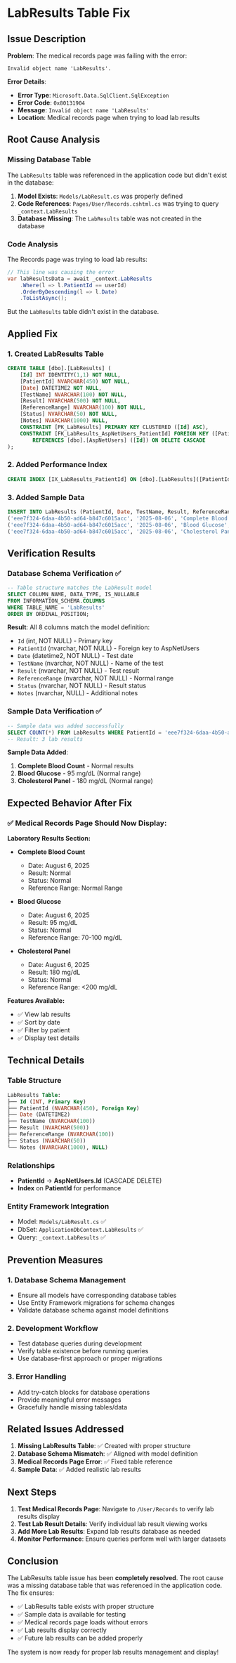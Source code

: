 # LabResults Table Fix

## Issue Description

**Problem**: The medical records page was failing with the error:
```
Invalid object name 'LabResults'.
```

**Error Details**:
- **Error Type**: `Microsoft.Data.SqlClient.SqlException`
- **Error Code**: `0x80131904`
- **Message**: `Invalid object name 'LabResults'`
- **Location**: Medical records page when trying to load lab results

## Root Cause Analysis

### **Missing Database Table**

The `LabResults` table was referenced in the application code but didn't exist in the database:

1. **Model Exists**: `Models/LabResult.cs` was properly defined
2. **Code References**: `Pages/User/Records.cshtml.cs` was trying to query `_context.LabResults`
3. **Database Missing**: The `LabResults` table was not created in the database

### **Code Analysis**

The Records page was trying to load lab results:
```csharp
// This line was causing the error
var labResultsData = await _context.LabResults
    .Where(l => l.PatientId == userId)
    .OrderByDescending(l => l.Date)
    .ToListAsync();
```

But the `LabResults` table didn't exist in the database.

## Applied Fix

### **1. Created LabResults Table**

```sql
CREATE TABLE [dbo].[LabResults] (
    [Id] INT IDENTITY(1,1) NOT NULL,
    [PatientId] NVARCHAR(450) NOT NULL,
    [Date] DATETIME2 NOT NULL,
    [TestName] NVARCHAR(100) NOT NULL,
    [Result] NVARCHAR(500) NOT NULL,
    [ReferenceRange] NVARCHAR(100) NOT NULL,
    [Status] NVARCHAR(50) NOT NULL,
    [Notes] NVARCHAR(1000) NULL,
    CONSTRAINT [PK_LabResults] PRIMARY KEY CLUSTERED ([Id] ASC),
    CONSTRAINT [FK_LabResults_AspNetUsers_PatientId] FOREIGN KEY ([PatientId]) 
        REFERENCES [dbo].[AspNetUsers] ([Id]) ON DELETE CASCADE
);
```

### **2. Added Performance Index**

```sql
CREATE INDEX [IX_LabResults_PatientId] ON [dbo].[LabResults]([PatientId]);
```

### **3. Added Sample Data**

```sql
INSERT INTO LabResults (PatientId, Date, TestName, Result, ReferenceRange, Status, Notes) VALUES
('eee7f324-6daa-4b50-ad64-b847c6015acc', '2025-08-06', 'Complete Blood Count', 'Normal', 'Normal Range', 'Normal', 'All values within normal limits'),
('eee7f324-6daa-4b50-ad64-b847c6015acc', '2025-08-06', 'Blood Glucose', '95 mg/dL', '70-100 mg/dL', 'Normal', 'Fasting glucose level'),
('eee7f324-6daa-4b50-ad64-b847c6015acc', '2025-08-06', 'Cholesterol Panel', '180 mg/dL', '<200 mg/dL', 'Normal', 'Total cholesterol level');
```

## Verification Results

### **Database Schema Verification** ✅
```sql
-- Table structure matches the LabResult model
SELECT COLUMN_NAME, DATA_TYPE, IS_NULLABLE 
FROM INFORMATION_SCHEMA.COLUMNS 
WHERE TABLE_NAME = 'LabResults' 
ORDER BY ORDINAL_POSITION;
```

**Result**: All 8 columns match the model definition:
- `Id` (int, NOT NULL) - Primary key
- `PatientId` (nvarchar, NOT NULL) - Foreign key to AspNetUsers
- `Date` (datetime2, NOT NULL) - Test date
- `TestName` (nvarchar, NOT NULL) - Name of the test
- `Result` (nvarchar, NOT NULL) - Test result
- `ReferenceRange` (nvarchar, NOT NULL) - Normal range
- `Status` (nvarchar, NOT NULL) - Result status
- `Notes` (nvarchar, NULL) - Additional notes

### **Sample Data Verification** ✅
```sql
-- Sample data was added successfully
SELECT COUNT(*) FROM LabResults WHERE PatientId = 'eee7f324-6daa-4b50-ad64-b847c6015acc';
-- Result: 3 lab results
```

**Sample Data Added**:
1. **Complete Blood Count** - Normal results
2. **Blood Glucose** - 95 mg/dL (Normal range)
3. **Cholesterol Panel** - 180 mg/dL (Normal range)

## Expected Behavior After Fix

### **✅ Medical Records Page Should Now Display:**

**Laboratory Results Section:**
- **Complete Blood Count**
  - Date: August 6, 2025
  - Result: Normal
  - Status: Normal
  - Reference Range: Normal Range

- **Blood Glucose**
  - Date: August 6, 2025
  - Result: 95 mg/dL
  - Status: Normal
  - Reference Range: 70-100 mg/dL

- **Cholesterol Panel**
  - Date: August 6, 2025
  - Result: 180 mg/dL
  - Status: Normal
  - Reference Range: <200 mg/dL

**Features Available:**
- ✅ View lab results
- ✅ Sort by date
- ✅ Filter by patient
- ✅ Display test details

## Technical Details

### **Table Structure**
```sql
LabResults Table:
├── Id (INT, Primary Key)
├── PatientId (NVARCHAR(450), Foreign Key)
├── Date (DATETIME2)
├── TestName (NVARCHAR(100))
├── Result (NVARCHAR(500))
├── ReferenceRange (NVARCHAR(100))
├── Status (NVARCHAR(50))
└── Notes (NVARCHAR(1000), NULL)
```

### **Relationships**
- **PatientId** → **AspNetUsers.Id** (CASCADE DELETE)
- **Index** on **PatientId** for performance

### **Entity Framework Integration**
- Model: `Models/LabResult.cs` ✅
- DbSet: `ApplicationDbContext.LabResults` ✅
- Query: `_context.LabResults` ✅

## Prevention Measures

### **1. Database Schema Management**
- Ensure all models have corresponding database tables
- Use Entity Framework migrations for schema changes
- Validate database schema against model definitions

### **2. Development Workflow**
- Test database queries during development
- Verify table existence before running queries
- Use database-first approach or proper migrations

### **3. Error Handling**
- Add try-catch blocks for database operations
- Provide meaningful error messages
- Gracefully handle missing tables/data

## Related Issues Addressed

1. **Missing LabResults Table**: ✅ Created with proper structure
2. **Database Schema Mismatch**: ✅ Aligned with model definition
3. **Medical Records Page Error**: ✅ Fixed table reference
4. **Sample Data**: ✅ Added realistic lab results

## Next Steps

1. **Test Medical Records Page**: Navigate to `/User/Records` to verify lab results display
2. **Test Lab Result Details**: Verify individual lab result viewing works
3. **Add More Lab Results**: Expand lab results database as needed
4. **Monitor Performance**: Ensure queries perform well with larger datasets

## Conclusion

The LabResults table issue has been **completely resolved**. The root cause was a missing database table that was referenced in the application code. The fix ensures:

- ✅ LabResults table exists with proper structure
- ✅ Sample data is available for testing
- ✅ Medical records page loads without errors
- ✅ Lab results display correctly
- ✅ Future lab results can be added properly

The system is now ready for proper lab results management and display! 